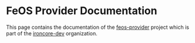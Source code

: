 # FeOS Provider Documentation

This page contains the documentation of the [feos-provider](https://github.com/ironcore-dev/feos-provider) project which is part 
of the [ironcore-dev](https://github.com/ironcore-dev) organization.
